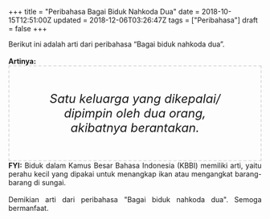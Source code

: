 +++
title = "Peribahasa Bagai Biduk Nahkoda Dua"
date = 2018-10-15T12:51:00Z
updated = 2018-12-06T03:26:47Z
tags = ["Peribahasa"]
draft = false
+++

<div dir="ltr" style="text-align: left;" trbidi="on"><div style="text-align: justify;">Berikut ini adalah arti dari peribahasa “Bagai biduk nahkoda dua”.</div><br /><div style="text-align: justify;"><b>Artinya:</b></div><div style="border: 2px dashed #ddd; font-size: 24px; height: auto; margin: 0 auto; padding: 50px; text-align: center; width: auto;"><i>Satu keluarga yang dikepalai/ dipimpin oleh dua orang, akibatnya berantakan.</i></div><div style="text-align: justify;"><b>FYI:</b> Biduk dalam Kamus Besar Bahasa Indonesia (KBBI) memiliki arti, yaitu perahu kecil yang dipakai untuk menangkap ikan atau mengangkat barang-barang di sungai.</div><div style="text-align: justify;"><br /></div><div style="text-align: justify;">Demikian arti dari peribahasa "Bagai biduk nahkoda dua". Semoga bermanfaat.</div></div>
